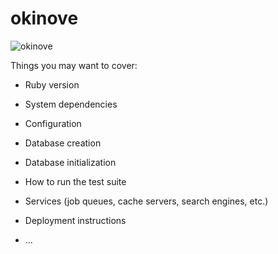 # okinove

![okinove](https://github.com/Sora0702/my_favorite_light_nevel/assets/124307131/62de158d-cd52-443b-bd90-fdb253a07e53)

Things you may want to cover:

* Ruby version

* System dependencies

* Configuration

* Database creation

* Database initialization

* How to run the test suite

* Services (job queues, cache servers, search engines, etc.)

* Deployment instructions

* ...
